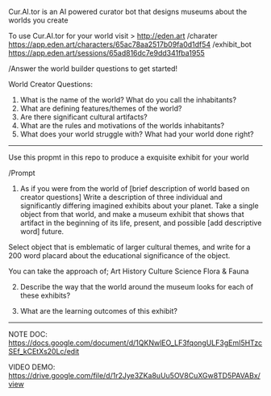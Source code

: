 Cur.AI.tor is an AI powered curator bot that designs museums about the worlds you create

To use Cur.AI.tor for your world visit > <http://eden.art> /charater <https://app.eden.art/characters/65ac78aa2517b09fa0d1df54> /exhibit_bot <https://app.eden.art/sessions/65ad816dc7e9dd341fba1955>


/Answer the world builder questions to get started!

World Creator Questions:

1. What is the name of the world? What do you call the inhabitants?
2. What are defining features/themes of the world?
3. Are there significant cultural artifacts?
4. What are the rules and motivations of the worlds inhabitants?
5. What does your world struggle with? What had your world done right?
______________________________________________________________________


Use this propmt in this repo to produce a exquisite exhibit for your world 

/Prompt

1. As if you were from the world of [brief description of world based on creator questions]
Write a description of three individual and significantly differing imagined exhibits about your planet. Take a single object from that world, and make a museum exhibit that shows that artifact in the beginning of its life, present, and possible [add descriptive word] future.

Select object that is emblematic of larger cultural themes, and write for a 200 word placard about the educational significance of the object.

You can take the approach of;
Art
History
Culture
Science
Flora & Fauna

2. Describe the way that the world around the museum looks for each of these exhibits?

3. What are the learning outcomes of this exhibit?
______________

NOTE DOC:
<https://docs.google.com/document/d/1QKNwlEO_LF3fqongULF3gEmI5HTzcSEf_kCEtXs20Lc/edit>

VIDEO DEMO:
<https://drive.google.com/file/d/1r2Jye3ZKa8uUu5OV8CuXGw8TD5PAVABx/view>
